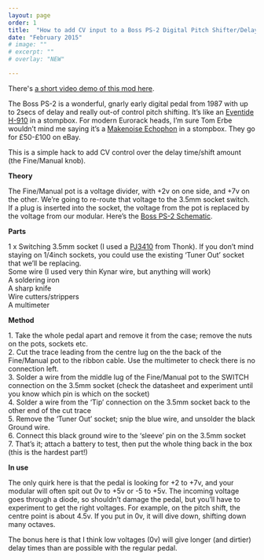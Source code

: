 ```yaml
---
layout: page
order: 1
title:  "How to add CV input to a Boss PS-2 Digital Pitch Shifter/Delay"
date: "February 2015"
# image: ""
# excerpt: "" 
# overlay: "NEW"

---
```

 
There's [a short video demo of this mod here](https://www.youtube.com/watch?v=QtcYGTXjX38).

The Boss PS-2 is a wonderful, gnarly early digital pedal from 1987 with up to 2secs of delay and really out-of control pitch shifting. It’s like an [Eventide H-910](https://valhalladsp.wordpress.com/2010/05/07/early-pitch-shifting-the-eventide-h910-harmonizer/) in a stompbox. For modern Eurorack heads, I’m sure Tom Erbe wouldn’t mind me saying it’s a [Makenoise Echophon](http://www.makenoisemusic.com/echophon.shtml) in a stompbox. They go for £50-£100 on eBay.

This is a simple hack to add CV control over the delay time/shift amount (the Fine/Manual knob).

**Theory**

The Fine/Manual pot is a voltage divider, with +2v on one side, and +7v on the other. We’re going to re-route that voltage to the 3.5mm socket switch. If a plug is inserted into the socket, the voltage from the pot is replaced by the voltage from our modular. Here’s the [Boss PS-2 Schematic](../collateral/roland_ps-2_ET.pdf).

**Parts**

1 x Switching 3.5mm socket (I used a [PJ3410](https://www.thonk.co.uk/shop/pj3410/) from Thonk). If you don’t mind staying on 1/4inch sockets, you could use the existing ‘Tuner Out’ socket that we’ll be replacing.  
Some wire (I used very thin Kynar wire, but anything will work)  
A soldering iron  
A sharp knife  
Wire cutters/strippers  
A multimeter

**Method**

1\. Take the whole pedal apart and remove it from the case; remove the nuts on the pots, sockets etc.  
2\. Cut the trace leading from the centre lug on the the back of the Fine/Manual pot to the ribbon cable. Use the multimeter to check there is no connection left.  
3\. Solder a wire from the middle lug of the Fine/Manual pot to the SWITCH connection on the 3.5mm socket (check the datasheet and experiment until you know which pin is which on the socket)  
4\. Solder a wire from the ‘Tip’ connection on the 3.5mm socket back to the other end of the cut trace  
5\. Remove the ‘Tuner Out’ socket; snip the blue wire, and unsolder the black Ground wire.  
6\. Connect this black ground wire to the ‘sleeve’ pin on the 3.5mm socket  
7\. That’s it; attach a battery to test, then put the whole thing back in the box (this is the hardest part!)

**In use**

The only quirk here is that the pedal is looking for +2 to +7v, and your modular will often spit out 0v to +5v or -5 to +5v. The incoming voltage goes through a diode, so shouldn’t damage the pedal, but you’ll have to experiment to get the right voltages. For example, on the pitch shift, the centre point is about 4.5v. If you put in 0v, it will dive down, shifting down many octaves.

The bonus here is that I think low voltages (0v) will give longer (and dirtier) delay times than are possible with the regular pedal.
